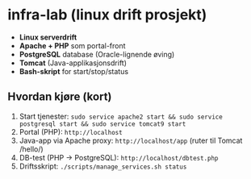 # infra-lab (linux drift prosjekt)

- **Linux serverdrift**
- **Apache + PHP** som portal-front
- **PostgreSQL** database (Oracle-lignende øving)
- **Tomcat** (Java-applikasjonsdrift)
- **Bash-skript** for start/stop/status

## Hvordan kjøre (kort)
1. Start tjenester: `sudo service apache2 start && sudo service postgresql start && sudo service tomcat9 start`
2. Portal (PHP): `http://localhost`
3. Java-app via Apache proxy: `http://localhost/app`  (ruter til Tomcat /hello/)
4. DB-test (PHP → PostgreSQL): `http://localhost/dbtest.php`
5. Driftsskript: `./scripts/manage_services.sh status`
